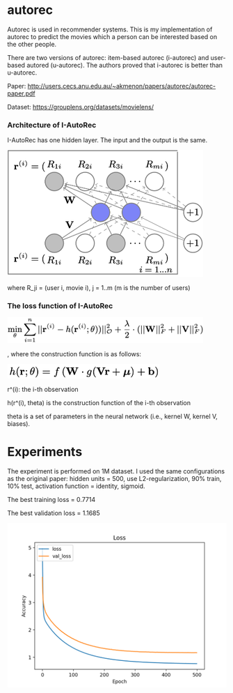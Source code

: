 # autorec
Autorec is used in recommender systems. This is my implementation of autorec to predict the movies which a person can be interested based on the other people.

There are two versions of autorec: item-based autorec (i-autorec) and user-based autored (u-autorec). The authors proved that i-autorec is better than u-autorec. 

Paper: http://users.cecs.anu.edu.au/~akmenon/papers/autorec/autorec-paper.pdf

Dataset: https://grouplens.org/datasets/movielens/

### Architecture of I-AutoRec

I-AutoRec has one hidden layer. The input and the output is the same.

<img src="https://github.com/ducanhnguyen/autorec/blob/master/img/model.png" width="450">

where R_ji = (user i, movie i), j = 1..m (m is the number of users)

### The loss function of I-AutoRec

<img src="https://github.com/ducanhnguyen/autorec/blob/master/img/loss.png" width="450">

, where the construction function is as follows:

<img src="https://github.com/ducanhnguyen/autorec/blob/master/img/reconstruction.png" width="350">

r^(i): the i-th observation

h(r^(i), theta) is the construction function of the i-th observation

theta is a set of parameters in the neural network (i.e., kernel W, kernel V, biases).

# Experiments

The experiment is performed on 1M dataset. I used the same configurations as the original paper: hidden units = 500, use L2-regularization, 90% train, 10% test, activation function = identity, sigmoid.

The best training loss = 0.7714

The best validation loss = 1.1685

<img src="https://github.com/ducanhnguyen/autorec/blob/master/img/iautorec.png" width="550">

